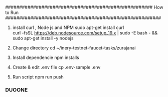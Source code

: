 ##################################################### How to Run ########################################################
1. install curl , Node js and NPM
sudo apt-get install curl \
curl -fsSL https://deb.nodesource.com/setup_19.x | sudo -E bash - &&\
sudo apt-get install -y nodejs

2. Change directory
cd ~/inery-testnet-faucet-tasks/zurajanai

3. Install dependencie
npm installs

4. Create & edit .env file
cp .env-sample .env

5. Run script
npm run push


### DUOONE
